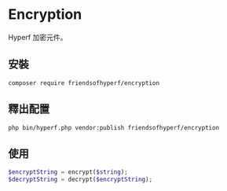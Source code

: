 # Encryption

Hyperf 加密元件。

## 安裝

```shell
composer require friendsofhyperf/encryption
```

## 釋出配置

```shell
php bin/hyperf.php vendor:publish friendsofhyperf/encryption
```

## 使用

```php
$encryptString = encrypt($string);
$decryptString = decrypt($encryptString);
```
